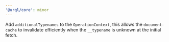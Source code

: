 ```yaml
---
'@urql/core': minor
---
```


Add `additionalTypenames` to the `OperationContext`, this allows the `document-cache` to invalidate efficiently when the `__typename` is unknown at the initial fetch.
